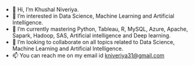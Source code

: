 - 👋 Hi, I’m Khushal Niveriya.
- 👀 I’m interested in Data Science, Machine Learning and Artificial Intelligence.
- 🌱 I’m currently mastering Python, Tableau, R, MySQL, Azure, Apache, Sapark, Hadoop, SAS, Artificial intelligence and Deep learning.
- 💞️ I’m looking to collaborate on all topics related to Data Science, Machine Learning and Artificial Intelligence. 
- 📫 You can reach me on my email id kniveriya31@gmail.com


<!---
Khushal027/Khushal027 is a ✨ special ✨ repository because its `README.md` (this file) appears on your GitHub profile.
You can click the Preview link to take a look at your changes.
--->
